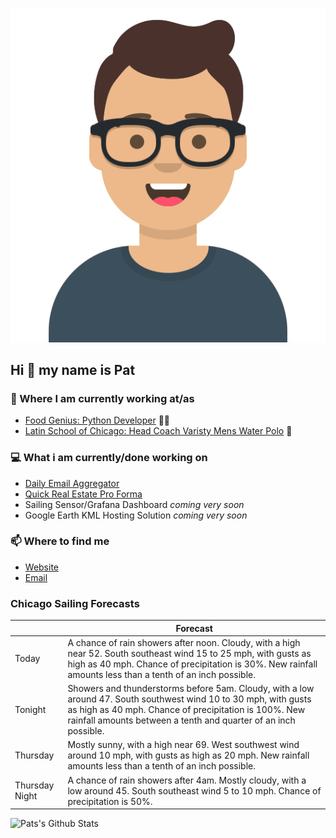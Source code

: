 [![Social banner for p-j-falconer](https://raw.githubusercontent.com/P-J-FALCONER/P-J-FALCONER/master/assets/avataaars.svg)](https://patfalconer.com/)
## Hi :wave: my name is Pat

### 💼 Where I am currently working at/as
- [Food Genius: Python Developer](https://getfoodgenius.com/) 🍔🐍
- [Latin School of Chicago: Head Coach Varisty Mens Water Polo](https://www.latinschool.org/) 🤽


### 💻 What i am currently/done working on
 - [Daily Email Aggregator](https://github.com/P-J-FALCONER/dott_daily_mail)
 - [Quick Real Estate Pro Forma](https://github.com/P-J-FALCONER/henry)
 - Sailing Sensor/Grafana Dashboard *coming very soon*
 - Google Earth KML Hosting Solution *coming very soon*

### 📫 Where to find me
 - [Website](https://patfalconer.com/)
 - [Email](mailto:patrick.j.falconer@gmail.com)


### Chicago Sailing Forecasts
|   | Forecast  |
|---|---|
| Today | A chance of rain showers after noon. Cloudy, with a high near 52. South southeast wind 15 to 25 mph, with gusts as high as 40 mph. Chance of precipitation is 30%. New rainfall amounts less than a tenth of an inch possible. |
| Tonight | Showers and thunderstorms before 5am. Cloudy, with a low around 47. South southwest wind 10 to 30 mph, with gusts as high as 40 mph. Chance of precipitation is 100%. New rainfall amounts between a tenth and quarter of an inch possible. |
| Thursday | Mostly sunny, with a high near 69. West southwest wind around 10 mph, with gusts as high as 20 mph. New rainfall amounts less than a tenth of an inch possible. |
| Thursday Night | A chance of rain showers after 4am. Mostly cloudy, with a low around 45. South southeast wind 5 to 10 mph. Chance of precipitation is 50%. |

![Pats's Github Stats](https://github-readme-stats.vercel.app/api?username=p-j-falconer&show_icons=true&theme=radical)
